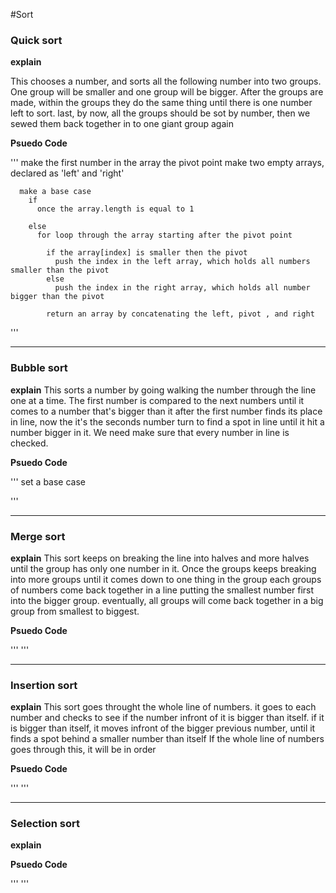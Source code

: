 #Sort

### Quick sort
**explain**

This chooses a number, and sorts all the following number into two groups.
One group will be smaller and one group will be bigger.
After the groups are made, within the groups they do the same thing until there is one number left to sort.
last, by now, all the groups should be sot by number, then we sewed them back together in to one giant group again

**Psuedo Code**

'''
      make the first number in the array the pivot point
      make two empty arrays, declared as 'left' and 'right'

      make a base case
        if
          once the array.length is equal to 1

        else
          for loop through the array starting after the pivot point

            if the array[index] is smaller then the pivot
              push the index in the left array, which holds all numbers smaller than the pivot
            else
              push the index in the right array, which holds all number bigger than the pivot

            return an array by concatenating the left, pivot , and right



'''

---

### Bubble sort
**explain**
This sorts a number by going walking the number through the line one at a time.
The first number is compared to the next numbers until it comes to a number that's bigger than it
after the first number finds its place in line, now the it's the seconds number turn to find a spot in line until it hit a number bigger in it.
We need make sure that every number in line is checked.

**Psuedo Code**

'''
set a base case


'''

---

### Merge sort
**explain**
This sort keeps on breaking the line into halves and more halves until the group has only one number in it.
Once the groups keeps breaking into more groups until it comes down to one thing in the group
each groups of numbers come back together in a line putting the smallest number first into the bigger group.
eventually, all groups will come back together in a big group from smallest to biggest.

**Psuedo Code**

''' '''

---

### Insertion sort
**explain**
This sort goes throught the whole line of numbers.
it goes to each number and checks to see if the number infront of it is bigger than itself.
if it is bigger than itself, it moves infront of the bigger previous number, until it finds a spot behind a smaller number than itself
If the whole line of numbers goes through this, it will be in order

**Psuedo Code**

''' '''

---

### Selection sort
**explain**

**Psuedo Code**

''' '''